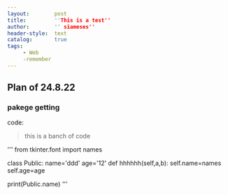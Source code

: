```yaml
---
layout:        post
title:         ''This is a test''
author:        '' siameses''
header-style:  text
catalog:       true
tags:
     - Web
     -remember
---
```



## Plan of 24.8.22
### pakege getting
code:
> this is a banch of code

'''
from tkinter.font import names


class Public:
    name='ddd'
    age='12'
    def hhhhhh(self,a,b):
        self.name=names
        self.age=age

print(Public.name)
'''
